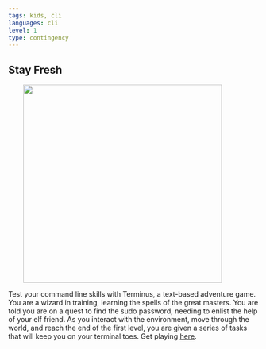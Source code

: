 ```yaml
---
tags: kids, cli
languages: cli
level: 1
type: contingency
---
```


## Stay Fresh
<img src="https://s3.amazonaws.com/after-school-assets/terminus" style="width:400px;margin-left:30px;">

Test your command line skills with Terminus, a text-based adventure game. You are a wizard in training, learning the spells of the great masters. You are told you are on a quest to find the sudo password, needing to enlist the help of your elf friend. As you interact with the environment, move through the world, and reach the end of the first level, you are given a series of tasks that will keep you on your terminal toes. Get playing [here](http://www.mprat.org/Terminus/).
